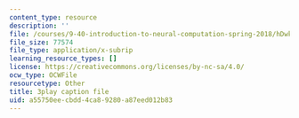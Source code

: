 ```yaml
---
content_type: resource
description: ''
file: /courses/9-40-introduction-to-neural-computation-spring-2018/hDwkKrWqdZE_captions.vtt
file_size: 77574
file_type: application/x-subrip
learning_resource_types: []
license: https://creativecommons.org/licenses/by-nc-sa/4.0/
ocw_type: OCWFile
resourcetype: Other
title: 3play caption file
uid: a55750ee-cbdd-4ca8-9280-a87eed012b83
---
```

